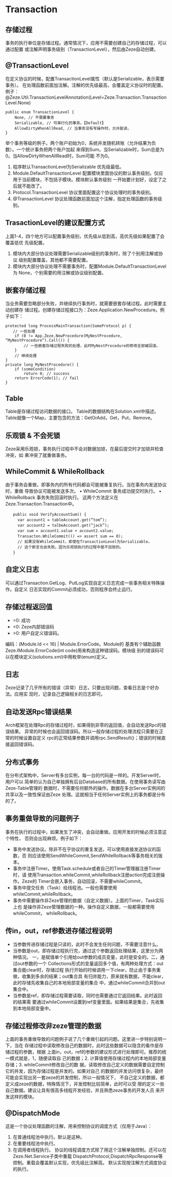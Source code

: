 # Transaction

## 存储过程
事务的执行单位是存储过程。通常情况下，应用不需要创建自己的存储过程，可以通过配置
或注解声明事务级别（TransactionLevel），然后由Zeze自动创建。

## @TransactionLevel

在定义协议的时候，配置TransactionLevel属性（默认是Serializable，表示需要事务）。
在处理函数前面加注解。注解的优先级最高，会覆盖定义协议时的配置。例子：
@Zeze.Util.TransactionLevelAnnotation(Level=Zeze.Transaction.TransactionLevel.None)

```
public enum TransactionLevel {
    None, // 不需要事务
    Serializable, // 可串行化的事务。【Default】
    AllowDirtyWhenAllRead, // 当事务没有写操作时，允许脏读。
}
```

举个事务等级的例子。两个账户初始为0，系统并发随机转账（允许结果为负数）。一个统计事务把两个账户加起
来得到Sum。当Serializable时，Sum总是为0。当AllowDirtyWhenAllRead时，Sum可能
不为0。

1. 程序默认TransactionLevel为Serializable
   优先级最低。
2. Module.DefaultTransactionLevel
   配置模块里面协议的默认事务级别。仅应用于当前模块，不包括子模块。模块默认事务级别
   一开始要计划好，设定了之后就不能改了。
3. Protocol.TransactionLevel
   协议里面配置这个协议处理时的事务级别。
4. @TransactionLevel
   协议处理函数前面加这个注解，指定处理函数的事务级别。

## TrasactionLevel的建议配置方式

上面1-4，四个地方可以配置事务级别，优先级从低到高，高优先级如果配置了会覆盖低优
先级配置。
1.	模块内大部分协议处理需要Serializable级别的事务时，除了个别用注解或协议
      级别配置覆盖，其他都不需要配置。
2.	模块内大部分协议处理不需要事务时，配置Module.DefaultTransactionLevel为
      None，个别需要的用注解或协议级别配置。

## 嵌套存储过程

当业务需要忽略部分失败，并继续执行事务时，就需要嵌套存储过程。此时需要主动创建存
储过程。创建存储过程接口为：Zeze.Application.NewProcedure。例子如下：

```
protected long ProcessMainTransaction(SomeProtocol p) {
　　// 一些处理
	if (0 != App.Zeze.NewProcedure(MyNestProcedure, “MyNestProcedure”).Call()) {
		// 一些嵌套存储过程失败的处理，此时MyNestProcedure的修改全部被回滚。
	}
	// 继续处理
}
private long MyNestProcedure() {
	if (someCondition)
		return 0; // success
	return ErrorCode(1); // fail
}
```

## Table

Table是存储过程访问数据的接口。
Table的数据结构在Solution.xml中描述。
Table就像一个Map，主要包含的方法：GetOrAdd，Get，Put，Remove。

## 乐观锁 &amp; 不会死锁

Zeze采用乐观锁，事务执行过程中不会对数据加锁，在最后提交时才加锁并检查冲突，如
果冲突了就重做事务。

## WhileCommit & WhileRollback

由于事务会重做，即事务内的所有代码都会可能被重复执行。当在事务内发送协议时，重做
导致协议可能被发送多次。
•	WhileCommit 事务成功提交时执行。
•	WhileRollback 事务失败回滚时执行。
这两个方法定义在Zeze.Transaction.Transaction中。

```
　　public void VerifyAccountSum() {
　　  var account1 = tableAccount.get(“tom”);
　　  var account2 = talbeAccount.get(“jack”);
　　  var sum = account1.value + account2.value;
　　  Transacton.WhileCommit(() => assert sum == 0);
　　  // 如果没有WhileCommit，即使在TransactionLevel为Serializable，
　　  // 这个断言也会失败。因为乐观锁执行的过程中是不加锁的。
　　}
```

## 自定义日志

可以通过Transaction.GetLog、PutLog实现自定义日志完成一些事务相关特殊操作。自定义
日志实现的Commit必须成功，否则程序会终止运行。

## 存储过程返回值

* =0: 成功
* &lt;0: Zeze内部错误码
* &gt;0: 用户自定义错误码。

编码：(Module.Id << 16) | Module.ErrorCode。Module的
基类有个辅助函数Zeze.IModule.ErrorCode(int code)用来构造这种错误码。模块级
别的错误码可以在模块定义(solutions.xml)中用枚举(enum)定义。

## 日志

Zeze记录了几乎所有的错误（异常）日志，只要出现问题，查看日志是个好办法。应用实
现时，记录自己逻辑相关的日志即可。

## 自动发送Rpc错误结果

Arch框架在处理Rpc的存储过程时，如果得到非零的返回值，会自动发送Rpc的错误结果。
异常的时候也会返回错误码。所以一般存储过程的处理流程只需要在正常的时候设置自定义
rpc的正常结果参数并调用rpc.SendResult()；错误的时候直接返回错误码。

## 分布式事务

在分布式架构中，Server有多台实例，每一台的代码是一样的。开发Server时，用户可以
简单的认为自己单独拥有后台Database的所有数据。在使用事务读写由Zeze-Table管理的
数据时，不需要任何额外的操作。数据在多台Server实例间的共享以及一致性保证由Zeze
处理。这就相当于任何Server实例上的事务都是分布的了。

## 事务重做导致的问题例子

事务在执行的过程中，如果发生了冲突，会自动重做。应用开发的时候必须注意这个特性，
否则会出现麻烦。例子如下：
* 事务中发送协议。除非不在乎协议的重复发送，可以使用直接发送协议的函数，否
则应该使用SendWhileCommit,SendWhileRollback等事务相关的版本。
* 事务中注册Timer。使用Task.schedule或者自己的Timer管理器注册Timer时，请
使用Transaction.whileCommit,whileRollback注册action完成注册操作。Zeze的
Timer会嵌入事务，自动回滚，不需要whileCommit。
* 事务中提交任务（Task）给线程池。一般也需要使用whileCommit,whileRollback。
* 事务中需要操作非Zeze管理的数据（自定义数据）。上面的Timer，Task实际上也
是操作非Zeze管理数据的一种。操作自定义数据，一般都需要使用whileCommit，
whileRollback。

## 传in，out，ref参数进存储过程说明

* 当参数传进存储过程是只读的，此时不会发生任何问题，不需要注意什么。
* 当参数是out，即存储过程执行完，通过这个参数返回处理结果，这里分为两种情况。
一，是赋值单个引用给out参数的成员变量，此时是安全的。二，通过out参数的一个
Collections形式的变量返回多个值，有两种处理方式：out集合能clear时，存储过程
执行开始的时候调用一下clear，防止由于事务重做，收集到多余的结果；out集合具
有归并能力，原来就有数据，不能clear，此时存储先收集自己的本地局部变量的集合
中，通过whileCommit合并到out集合中。
* 当参数是ref，即存储过程需要读取，同时也需要通过它返回结果。此时返回的结果需
要通过whileCommit设置到ref变量里面。如果结果是集合，先收集到本地局部变量中。

## 存储过程修改非zeze管理的数据

上面的事务重做导致的问题例子说了几个重做引起的问题。这里进一步特别说明一下，当在
存储过程中读取修改自己的数据时，此时这些数据可以隐含的看作是存储过程的参数，根据
上面in，out，ref的参数的建议形式进行处理即可。推荐的统一模式就是，1，随便读取自
己的数据；2. 计算值使用存储过程内的本地局部变量存储；3. whileCommit修改自己的数
据。读取修改自己定义的数据需要自定控制它的并发，因为存储过程是并发的。如果对自己
的数据的并发访问很复杂，最终可能会实现出另一套zeze的并发控制，所以一般情况下，
不自己定义的数据，都定义成zeze的数据，特殊情况下，并发控制比较简单，此时可以受
限的定义一些自己数据。建议让具有很高多线程开发经验，并且熟悉zeze事务的开发人员
来开发这样的模块。

## @DispatchMode

这是一个协议处理函数的注解，用来控制协议的调度方式（仅用于Java）：
1.	在普通线程池中执行。默认是这种。
2.	在重要线程池中执行。
3.	在调用者线程执行。
      协议的线程调度方式除了用这个注解单独控制。还可以在Zeze.Net.Service子类中重载
      DispatchProtocol,DispatchRpcResponse等控制。重载会覆盖默认实现，优先级比注解高。
      默认实现按注解方式调度协议的执行。

